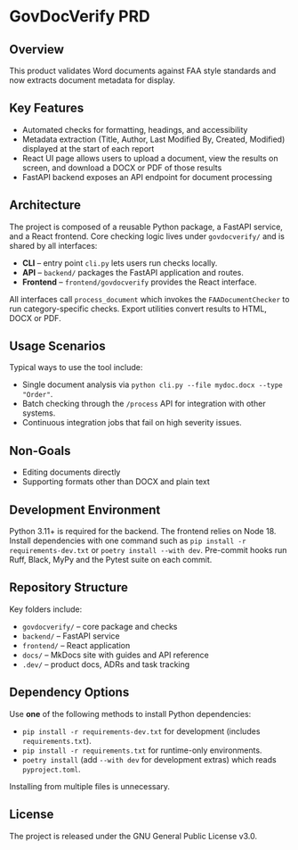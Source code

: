 # GovDocVerify PRD

## Overview
This product validates Word documents against FAA style standards and now
extracts document metadata for display.

## Key Features
- Automated checks for formatting, headings, and accessibility
- Metadata extraction (Title, Author, Last Modified By, Created, Modified)
  displayed at the start of each report
- React UI page allows users to upload a document, view the results on screen,
  and download a DOCX or PDF of those results
- FastAPI backend exposes an API endpoint for document processing

## Architecture
The project is composed of a reusable Python package, a FastAPI service,
and a React frontend. Core checking logic lives under
`govdocverify/` and is shared by all interfaces:

- **CLI** – entry point `cli.py` lets users run checks locally.
- **API** – `backend/` packages the FastAPI application and routes.
- **Frontend** – `frontend/govdocverify` provides the React interface.

All interfaces call `process_document` which invokes the
`FAADocumentChecker` to run category-specific checks. Export utilities
convert results to HTML, DOCX or PDF.

## Usage Scenarios
Typical ways to use the tool include:

- Single document analysis via `python cli.py --file mydoc.docx --type "Order"`.
- Batch checking through the `/process` API for integration with other systems.
- Continuous integration jobs that fail on high severity issues.

## Non-Goals
- Editing documents directly
- Supporting formats other than DOCX and plain text

## Development Environment
Python 3.11+ is required for the backend. The frontend relies on Node 18.
Install dependencies with one command such as `pip install -r
requirements-dev.txt` or `poetry install --with dev`. Pre-commit hooks run
Ruff, Black, MyPy and the Pytest suite on each commit.

## Repository Structure
Key folders include:

- `govdocverify/` – core package and checks
- `backend/` – FastAPI service
- `frontend/` – React application
- `docs/` – MkDocs site with guides and API reference
- `.dev/` – product docs, ADRs and task tracking

## Dependency Options
Use **one** of the following methods to install Python dependencies:

- `pip install -r requirements-dev.txt` for development (includes
  `requirements.txt`).
- `pip install -r requirements.txt` for runtime-only environments.
- `poetry install` (add `--with dev` for development extras) which reads
  `pyproject.toml`.

Installing from multiple files is unnecessary.


## License

The project is released under the GNU General Public License v3.0.
